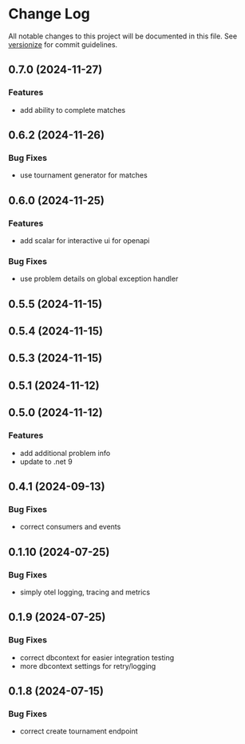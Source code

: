 # Change Log

All notable changes to this project will be documented in this file. See [versionize](https://github.com/versionize/versionize) for commit guidelines.

<a name="0.7.0"></a>
## 0.7.0 (2024-11-27)

### Features

* add ability to complete matches

<a name="0.6.2"></a>
## 0.6.2 (2024-11-26)

### Bug Fixes

* use tournament generator for matches

<a name="0.6.0"></a>
## 0.6.0 (2024-11-25)

### Features

* add scalar for interactive ui for openapi

### Bug Fixes

* use problem details on global exception handler

<a name="0.5.5"></a>
## 0.5.5 (2024-11-15)

<a name="0.5.4"></a>
## 0.5.4 (2024-11-15)

<a name="0.5.3"></a>
## 0.5.3 (2024-11-15)

<a name="0.5.1"></a>
## 0.5.1 (2024-11-12)

<a name="0.5.0"></a>
## 0.5.0 (2024-11-12)

### Features

* add additional problem info
* update to .net 9

<a name="0.4.1"></a>
## 0.4.1 (2024-09-13)

### Bug Fixes

* correct consumers and events

<a name="0.1.10"></a>
## 0.1.10 (2024-07-25)

### Bug Fixes

* simply otel logging, tracing and metrics

<a name="0.1.9"></a>
## 0.1.9 (2024-07-25)

### Bug Fixes

* correct dbcontext for easier integration testing
* more dbcontext settings for retry/logging

<a name="0.1.8"></a>
## 0.1.8 (2024-07-15)

### Bug Fixes

* correct create tournament endpoint

